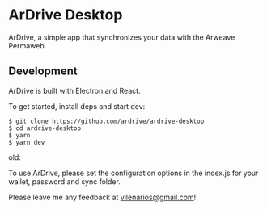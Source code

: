 # ArDrive Desktop

ArDrive, a simple app that synchronizes your data with the Arweave Permaweb.

## Development

ArDrive is built with Electron and React.

To get started, install deps and start dev:

```
$ git clone https://github.com/ardrive/ardrive-desktop
$ cd ardrive-desktop
$ yarn
$ yarn dev
```

old:

To use ArDrive, please set the configuration options in the index.js for your wallet, password and sync folder.

Please leave me any feedback at vilenarios@gmail.com!
